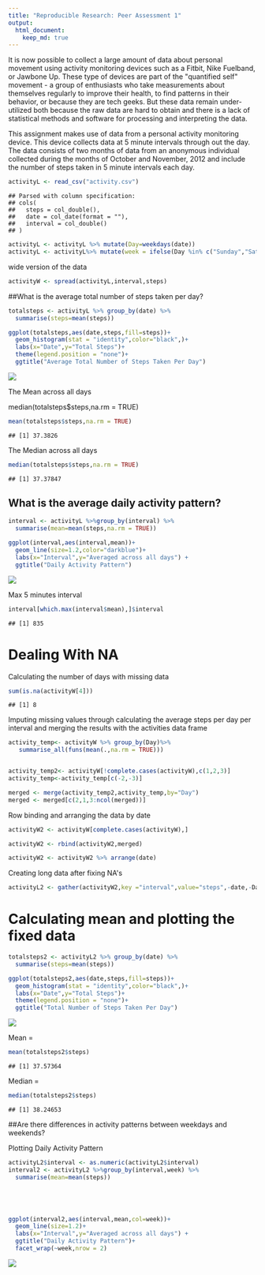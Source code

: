 ```yaml
---
title: "Reproducible Research: Peer Assessment 1"
output: 
  html_document:
    keep_md: true
---
```



It is now possible to collect a large amount of data about personal movement using activity monitoring devices such as a Fitbit, Nike Fuelband, or Jawbone Up. These type of devices are part of the "quantified self" movement - a group of enthusiasts who take measurements about themselves regularly to improve their health, to find patterns in their behavior, or because they are tech geeks. But these data remain under-utilized both because the raw data are hard to obtain and there is a lack of statistical methods and software for processing and interpreting the data.

This assignment makes use of data from a personal activity monitoring device. This device collects data at 5 minute intervals through out the day. The data consists of two months of data from an anonymous individual collected during the months of October and November, 2012 and include the number of steps taken in 5 minute intervals each day.









```r
activityL <- read_csv("activity.csv")
```

```
## Parsed with column specification:
## cols(
##   steps = col_double(),
##   date = col_date(format = ""),
##   interval = col_double()
## )
```

```r
activityL <- activityL %>% mutate(Day=weekdays(date))
activityL <- activityL%>% mutate(week = ifelse(Day %in% c("Sunday","Saturday"),"weekend","weekday"))
```


wide version of the data




```r
activityW <- spread(activityL,interval,steps)
```

##What is the average total number of steps taken per day?



```r
totalsteps <- activityL %>% group_by(date) %>%
  summarise(steps=mean(steps))

ggplot(totalsteps,aes(date,steps,fill=steps))+
  geom_histogram(stat = "identity",color="black",)+
  labs(x="Date",y="Total Steps")+
  theme(legend.position = "none")+
  ggtitle("Average Total Number of Steps Taken Per Day")
```

![](hhhh_files/figure-html/pressur-1.png)<!-- -->


The Mean across all days

median(totalsteps$steps,na.rm = TRUE)

```r
mean(totalsteps$steps,na.rm = TRUE)
```

```
## [1] 37.3826
```

The Median across all days

```r
median(totalsteps$steps,na.rm = TRUE)
```

```
## [1] 37.37847
```



## What is the average daily activity pattern?

```r
interval <- activityL %>%group_by(interval) %>%
  summarise(mean=mean(steps,na.rm = TRUE))

ggplot(interval,aes(interval,mean))+
  geom_line(size=1.2,color="darkblue")+
  labs(x="Interval",y="Averaged across all days") +
  ggtitle("Daily Activity Pattern")
```

![](hhhh_files/figure-html/4444-1.png)<!-- -->

Max 5 minutes interval 


```r
interval[which.max(interval$mean),]$interval
```

```
## [1] 835
```


# Dealing With NA


Calculating the number of days with missing data

```r
sum(is.na(activityW[4]))
```

```
## [1] 8
```



Imputing missing values through calculating the average steps per day per interval and merging the results with the activities data frame

```r
activity_temp<- activityW %>% group_by(Day)%>%
   summarise_all(funs(mean(.,na.rm = TRUE)))


activity_temp2<- activityW[!complete.cases(activityW),c(1,2,3)]
activity_temp<-activity_temp[c(-2,-3)]

merged <- merge(activity_temp2,activity_temp,by="Day")
merged <- merged[c(2,1,3:ncol(merged))]
```

Row binding and arranging the data by date

```r
activityW2 <- activityW[complete.cases(activityW),]

activityW2 <- rbind(activityW2,merged)

activityW2 <- activityW2 %>% arrange(date)
```



Creating long data after fixing NA's

```r
activityL2 <- gather(activityW2,key ="interval",value="steps",-date,-Day,-week)
```

# Calculating mean and plotting  the fixed data

```r
totalsteps2 <- activityL2 %>% group_by(date) %>%
  summarise(steps=mean(steps))

ggplot(totalsteps2,aes(date,steps,fill=steps))+
  geom_histogram(stat = "identity",color="black",)+
  labs(x="Date",y="Total Steps")+
  theme(legend.position = "none")+
  ggtitle("Total Number of Steps Taken Per Day")
```

![](hhhh_files/figure-html/8888-1.png)<!-- -->


Mean = 

```r
mean(totalsteps2$steps)
```

```
## [1] 37.57364
```


Median = 

```r
median(totalsteps2$steps)
```

```
## [1] 38.24653
```
##Are there differences in activity patterns between weekdays and weekends?

Plotting Daily Activity Pattern 

```r
activityL2$interval <- as.numeric(activityL2$interval)
interval2 <- activityL2 %>%group_by(interval,week) %>%
  summarise(mean=mean(steps))





ggplot(interval2,aes(interval,mean,col=week))+
  geom_line(size=1.2)+
  labs(x="Interval",y="Averaged across all days") +
  ggtitle("Daily Activity Pattern")+
  facet_wrap(~week,nrow = 2)
```

![](hhhh_files/figure-html/11-1.png)<!-- -->



